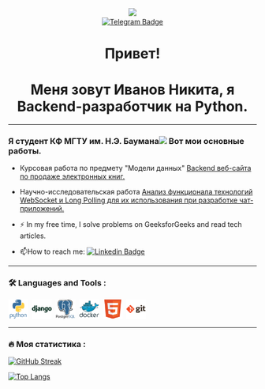 <div id="header" align="center">
  <img src="https://media1.giphy.com/media/v1.Y2lkPTc5MGI3NjExaG1mcnZlY29ycTV0c2Rnc2k0OGVvcTV1Z3Z0cnowNmc0ajAxd2FqeSZlcD12MV9pbnRlcm5hbF9naWZfYnlfaWQmY3Q9Zw/ZVik7pBtu9dNS/giphy.gif" width="250"/>
  <div id="badges">
    <a href="https://t.me/Ivanovswork">
      <img src="https://img.shields.io/badge/Telegram-blue?style=for-the-badge&logo=Telegram&logoColor=white" alt="Telegram Badge"/>
    </a>
  </div>
  <h1>
     Привет!
  </h1>
  <h1>
     Меня зовут Иванов Никита, я Backend-разработчик на Python.
  </h1>
</div>

---

### Я студент КФ МГТУ им. Н.Э. Баумана<img src="https://media.giphy.com/media/WUlplcMpOCEmTGBtBW/giphy.gif" width="30"> Вот мои основные работы.
- Курсовая работа по предмету "Модели данных"
  <a href="https://github.com/Ivanovswork/coursework">
      Backend веб-сайта по продаже электронных книг.
    </a>

- Научно-исследовательская работа <a href="https://docs.google.com/document/d/1XHqRNZStQQ4mhRIlYlUJzqE3uS54GcGa/edit?usp=sharing&ouid=105706108999021148192&rtpof=true&sd=true">
      Анализ функционала технологий WebSocket и Long Polling для их использования при разработке чат-приложений.
    </a>

- :zap: In my free time, I solve problems on GeeksforGeeks and read tech articles.

- :mailbox:How to reach me: [![Linkedin Badge](https://img.shields.io/badge/-kakbar-blue?style=flat&logo=Linkedin&logoColor=white)](your-linkedin-url)

---

### :hammer_and_wrench: Languages and Tools :
<div>
  <img src="https://github.com/devicons/devicon/blob/master/icons/python/python-original-wordmark.svg" title="Python" alt="Python" width="40" height="40"/>&nbsp;
  <img src="https://github.com/devicons/devicon/blob/master/icons/django/django-plain-wordmark.svg" title="Django" alt="Django" width="40" height="40"/>&nbsp;
  <img src="https://github.com/devicons/devicon/blob/master/icons/postgresql/postgresql-original-wordmark.svg" title="PostgreSql" alt="PostgreSql" width="40" height="40"/>&nbsp;
  <img src="https://github.com/devicons/devicon/blob/master/icons/docker/docker-original-wordmark.svg" title="Docker" alt="Docker" width="40" height="40"/>&nbsp;
  <img src="https://github.com/devicons/devicon/blob/master/icons/html5/html5-original.svg" title="HTML5" alt="HTML" width="40" height="40"/>&nbsp;
  <img src="https://github.com/devicons/devicon/blob/master/icons/git/git-original-wordmark.svg" title="Git" **alt="Git" width="40" height="40"/>
</div>

---

### :fire: Моя статистика :
[![GitHub Streak](http://github-readme-streak-stats.herokuapp.com?user=Ivanovswork&theme=dark&background=000000)](https://git.io/streak-stats)

[![Top Langs](https://github-readme-stats.vercel.app/api/top-langs/?username=Ivanovswork&layout=compact&theme=vision-friendly-dark)](https://github.com/anuraghazra/github-readme-stats)

